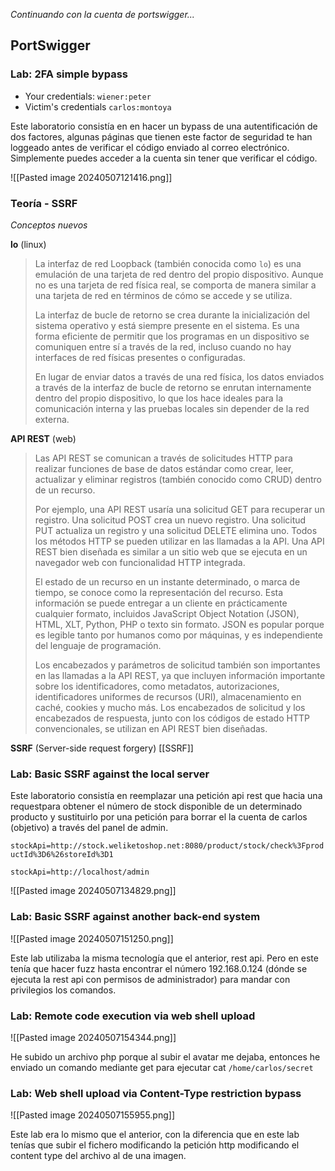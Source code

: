 *Continuando con la cuenta de portswigger...*

## PortSwigger
### Lab: 2FA simple bypass

- Your credentials: `wiener:peter`
- Victim's credentials `carlos:montoya`

Este laboratorio consistía en en hacer un bypass de una autentificación de dos factores, algunas páginas que tienen este factor de seguridad te han loggeado antes de verificar el código enviado al correo electrónico. Simplemente puedes acceder a la cuenta sin tener que verificar el código.

![[Pasted image 20240507121416.png]]
### Teoría - SSRF

*Conceptos nuevos*

**lo** (linux)
>  La interfaz de red Loopback (también conocida como `lo`) es una emulación de una tarjeta de red dentro del propio dispositivo. Aunque no es una tarjeta de red física real, se comporta de manera similar a una tarjeta de red en términos de cómo se accede y se utiliza.
>  
>  La interfaz de bucle de retorno se crea durante la inicialización del sistema operativo y está siempre presente en el sistema. Es una forma eficiente de permitir que los programas en un dispositivo se comuniquen entre sí a través de la red, incluso cuando no hay interfaces de red físicas presentes o configuradas.
>  
>  En lugar de enviar datos a través de una red física, los datos enviados a través de la interfaz de bucle de retorno se enrutan internamente dentro del propio dispositivo, lo que los hace ideales para la comunicación interna y las pruebas locales sin depender de la red externa.

**API REST** (web)
> Las API REST se comunican a través de solicitudes HTTP para realizar funciones de base de datos estándar como crear, leer, actualizar y eliminar registros (también conocido como CRUD) dentro de un recurso.
> 
> Por ejemplo, una API REST usaría una solicitud GET para recuperar un registro. Una solicitud POST crea un nuevo registro. Una solicitud PUT actualiza un registro y una solicitud DELETE elimina uno. Todos los métodos HTTP se pueden utilizar en las llamadas a la API. Una API REST bien diseñada es similar a un sitio web que se ejecuta en un navegador web con funcionalidad HTTP integrada.
> 
> El estado de un recurso en un instante determinado, o marca de tiempo, se conoce como la representación del recurso. Esta información se puede entregar a un cliente en prácticamente cualquier formato, incluidos JavaScript Object Notation (JSON), HTML, XLT, Python, PHP o texto sin formato. JSON es popular porque es legible tanto por humanos como por máquinas, y es independiente del lenguaje de programación.
> 
> Los encabezados y parámetros de solicitud también son importantes en las llamadas a la API REST, ya que incluyen información importante sobre los identificadores, como metadatos, autorizaciones, identificadores uniformes de recursos (URI), almacenamiento en caché, cookies y mucho más. Los encabezados de solicitud y los encabezados de respuesta, junto con los códigos de estado HTTP convencionales, se utilizan en API REST bien diseñadas.

**SSRF** (Server-side request forgery)
[[SSRF]]

### Lab: Basic SSRF against the local server

Este laboratorio consistía en reemplazar una petición api rest que hacia una requestpara obtener el número de stock disponible de un determinado producto y sustituirlo por una petición para borrar el la cuenta de carlos (objetivo) a través del panel de admin.

`stockApi=http://stock.weliketoshop.net:8080/product/stock/check%3FproductId%3D6%26storeId%3D1`

`stockApi=http://localhost/admin`

![[Pasted image 20240507134829.png]]

### Lab: Basic SSRF against another back-end system

![[Pasted image 20240507151250.png]]

Este lab utilizaba la misma tecnología que el anterior, rest api. Pero en este tenía que hacer fuzz hasta encontrar el número 192.168.0.124 (dónde se ejecuta la rest api con permisos de administrador) para mandar con privilegios los comandos.

### Lab: Remote code execution via web shell upload

![[Pasted image 20240507154344.png]]

He subido un archivo php porque al subir el avatar me dejaba, entonces he enviado un comando mediante get para ejecutar cat `/home/carlos/secret`

### Lab: Web shell upload via Content-Type restriction bypass

![[Pasted image 20240507155955.png]]

Este lab era lo mismo que el anterior, con la diferencia que en este lab tenías que subir el fichero modificando la petición http modificando el content type del archivo al de una imagen.

